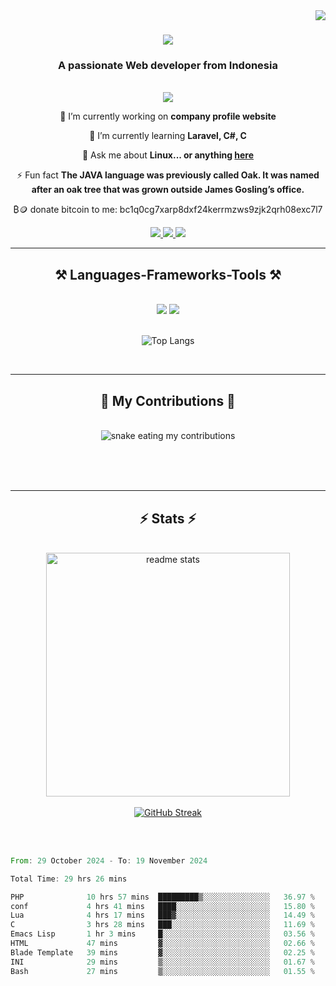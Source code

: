 <img align="right" src="https://visitor-badge.laobi.icu/badge?page_id=fauzymadani.fauzymadani" />


<h1 align="center">
    <img src="https://readme-typing-svg.herokuapp.com/?font=Righteous&size=35&center=true&vCenter=true&width=500&height=70&duration=4000&lines=Hi+There!+👋;+I'm+Fauzy+Madani!;" />
</h1>

<h3 align="center">A passionate Web developer from Indonesia</h3>

<br/>

<div align="center">
<img align="center" src="https://github.com/user-attachments/assets/cdce2f10-ab10-4c35-910a-ef324cade967"></img>
 
 🔭 I’m currently working on **company profile website**
 
 🌱 I’m currently learning **Laravel, C#, C**

💬 Ask me about **Linux... or anything [here](https://github.com/fauzymadani/fauzymadani/issues)**

⚡ Fun fact **The JAVA language was previously called Oak. It was named after an oak tree that was grown outside James Gosling’s office.**

₿🪙 donate bitcoin to me: bc1q0cg7xarp8dxf24kerrmzws9zjk2qrh08exc7l7

 </div>
 
<div align="center"> 
  <a href="mailto:keperluansekolahfauzy@gmail.com">
    <img src="https://img.shields.io/badge/Gmail-333333?style=for-the-badge&logo=gmail&logoColor=red" />
  </a>
  <!-- add more badges-->
  <a href="https://fauzymadani.infinityfreeapp.com" target="_blank">
     <img src="https://img.shields.io/badge/Portfolio-FF5722?style=for-the-badge&logo=todoist&logoColor=white" target="_blank" /> <!-- sqlite, safari, google-chrome are other good icon options -->
  </a>
    <a href="fauzy_0x0A48BF3C_public.gpg" target="_blank">
        <img src="https://img.shields.io/badge/PGP%20Key-0x0A48BF3C-2b2b2b?logo=gnupg&color=white" />
    </a>
</div>

 <hr/>
 
<h2 align="center">⚒️ Languages-Frameworks-Tools ⚒️</h2>
<br/>
<div align="center">
    <img src="https://skillicons.dev/icons?i=react,bootstrap,cs,html,css,vscode,figma,tailwind,git,debian,dotnet,docker" />
    <img src="https://skillicons.dev/icons?i=nodejs,python,javascript,github,laravel,linux,lua,c,java,neovim,mysql,php" /><br>
    <br/>
    
![Top Langs](https://github-readme-stats.vercel.app/api/top-langs/?username=fauzymadani&layout=compact&theme=react)
</div>

<br/>
<hr/>
<div align="center">
  <h2>🐍 My Contributions 🐍</h2>
  <br>
  <img alt="snake eating my contributions" src="https://raw.githubusercontent.com/fauzymadani/fauzymadani/output/github-contribution-grid-snake-dark.svg" />
  
  <br/><br/><br/>
</div>

<hr/>

<h2 align="center">⚡ Stats ⚡</h2>
<br>
<div align=center>
  
  <img align="center" width=390 src="https://github-readme-stats.vercel.app/api?username=fauzymadani&count_private=true&show_icons=true&theme=react&rank_icon=github&border_radius=10" alt="readme stats" />
  <br/>
  <br/>
<a href="https://git.io/streak-stats"><img src="https://streak-stats.demolab.com?user=fauzymadani&theme=tokyonight&card_width=497" alt="GitHub Streak" /></a>


  
</div>

<br/><br/>

<!--START_SECTION:waka-->

```rust
From: 29 October 2024 - To: 19 November 2024

Total Time: 29 hrs 26 mins

PHP              10 hrs 57 mins  █████████▒░░░░░░░░░░░░░░░   36.97 %
conf             4 hrs 41 mins   ████░░░░░░░░░░░░░░░░░░░░░   15.80 %
Lua              4 hrs 17 mins   ███▓░░░░░░░░░░░░░░░░░░░░░   14.49 %
C                3 hrs 28 mins   ███░░░░░░░░░░░░░░░░░░░░░░   11.69 %
Emacs Lisp       1 hr 3 mins     █░░░░░░░░░░░░░░░░░░░░░░░░   03.56 %
HTML             47 mins         ▓░░░░░░░░░░░░░░░░░░░░░░░░   02.66 %
Blade Template   39 mins         ▓░░░░░░░░░░░░░░░░░░░░░░░░   02.25 %
INI              29 mins         ▒░░░░░░░░░░░░░░░░░░░░░░░░   01.67 %
Bash             27 mins         ▒░░░░░░░░░░░░░░░░░░░░░░░░   01.55 %
```

<!--END_SECTION:waka-->

